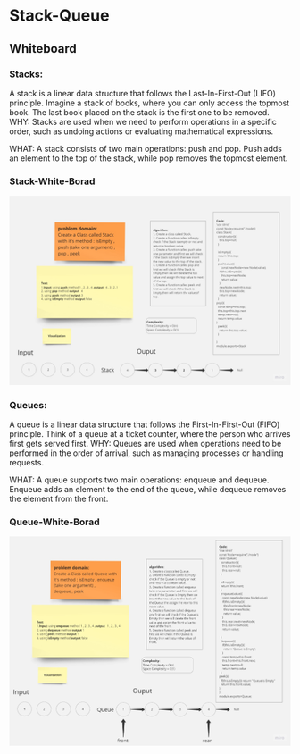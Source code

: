 # Stack-Queue

## Whiteboard

### Stacks:
A stack is a linear data structure that follows the Last-In-First-Out (LIFO) principle. Imagine a stack of books, where you can only access the topmost book. The last book placed on the stack is the first one to be removed.
WHY: Stacks are used when we need to perform operations in a specific order, such as undoing actions or evaluating mathematical expressions.

WHAT: A stack consists of two main operations: push and pop. Push adds an element to the top of the stack, while pop removes the topmost element.


### Stack-White-Borad

![Stack-White-Borad](img/Stack.jpg)

### Queues:
A queue is a linear data structure that follows the First-In-First-Out (FIFO) principle. Think of a queue at a ticket counter, where the person who arrives first gets served first.
WHY: Queues are used when operations need to be performed in the order of arrival, such as managing processes or handling requests.

WHAT: A queue supports two main operations: enqueue and dequeue. Enqueue adds an element to the end of the queue, while dequeue removes the element from the front.
### Queue-White-Borad

![Queue-White-Borad](img/Queue.jpg)